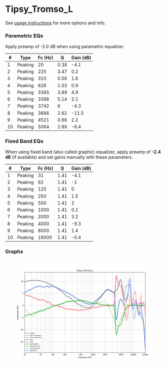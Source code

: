 # Tipsy_Tromso_L
See [usage instructions](https://github.com/jaakkopasanen/AutoEq#usage) for more options and info.

### Parametric EQs
Apply preamp of -2.0 dB when using parametric equalizer.

|   # | Type    |   Fc (Hz) |    Q |   Gain (dB) |
|-----|---------|-----------|------|-------------|
|   1 | Peaking |        20 | 0.38 |        -4.1 |
|   2 | Peaking |       225 | 3.47 |         0.2 |
|   3 | Peaking |       310 | 0.56 |         1.6 |
|   4 | Peaking |       626 | 1.03 |         0.9 |
|   5 | Peaking |      3365 | 3.89 |         4.9 |
|   6 | Peaking |      3398 | 5.14 |         2.1 |
|   7 | Peaking |      3742 | 6    |        -4.3 |
|   8 | Peaking |      3866 | 2.62 |       -11.5 |
|   9 | Peaking |      4521 | 0.66 |         2.2 |
|  10 | Peaking |      5064 | 2.88 |        -6.4 |

### Fixed Band EQs
When using fixed band (also called graphic) equalizer, apply preamp of **-2.4 dB** (if available) and set gains manually with these parameters.

|   # | Type    |   Fc (Hz) |    Q |   Gain (dB) |
|-----|---------|-----------|------|-------------|
|   1 | Peaking |        31 | 1.41 |        -4.1 |
|   2 | Peaking |        62 | 1.41 |        -1   |
|   3 | Peaking |       125 | 1.41 |         0   |
|   4 | Peaking |       250 | 1.41 |         1.5 |
|   5 | Peaking |       500 | 1.41 |         2   |
|   6 | Peaking |      1000 | 1.41 |         0.1 |
|   7 | Peaking |      2000 | 1.41 |         3.2 |
|   8 | Peaking |      4000 | 1.41 |        -9.3 |
|   9 | Peaking |      8000 | 1.41 |         1.4 |
|  10 | Peaking |     16000 | 1.41 |        -0.4 |

### Graphs
![](./Tipsy_Tromso_L.png)

